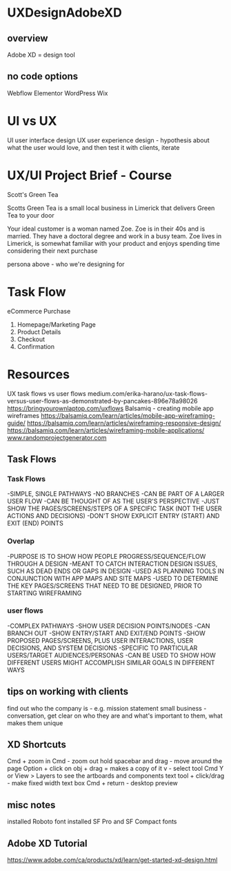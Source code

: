 # UXDesignAdobeXD

## overview
Adobe XD = design tool

## no code options
Webflow
Elementor
WordPress
Wix

# UI vs UX
UI user interface design
UX user experience design - hypothesis about what the user would love, and then test it with clients, iterate

#  UX/UI Project Brief - Course
Scott's Green Tea

Scotts Green Tea is a small local business in Limerick that delivers Green Tea to your door

Your ideal customer is a woman named Zoe. Zoe is in their 40s and is married. They have a 
doctoral degree and work in a busy team. Zoe lives in Limerick, is somewhat familiar with
your product and enjoys spending time considering their next purchase

persona above - who we're designing for

# Task Flow
eCommerce Purchase

1. Homepage/Marketing Page
2. Product Details
3. Checkout
4. Confirmation

# Resources
UX task flows vs user flows
medium.com/erika-harano/ux-task-flows-versus-user-flows-as-demonstrated-by-pancakes-896e78a98026
https://bringyourownlaptop.com/uxflows
Balsamiq - creating mobile app wireframes
https://balsamiq.com/learn/articles/mobile-app-wireframing-guide/
https://balsamiq.com/learn/articles/wireframing-responsive-design/
https://balsamiq.com/learn/articles/wireframing-mobile-applications/
www.randomprojectgenerator.com

## Task Flows

### Task Flows

-SIMPLE, SINGLE PATHWAYS
-NO BRANCHES
-CAN BE PART OF A LARGER USER FLOW
-CAN BE THOUGHT OF AS THE USER'S PERSPECTIVE
-JUST SHOW THE PAGES/SCREENS/STEPS OF A SPECIFIC TASK 
    (NOT THE USER ACTIONS AND DECISIONS)
-DON'T SHOW EXPLICIT ENTRY (START) AND EXIT (END) POINTS

### Overlap
-PURPOSE IS TO SHOW HOW PEOPLE PROGRESS/SEQUENCE/FLOW THROUGH A DESIGN
-MEANT TO CATCH INTERACTION DESIGN ISSUES, SUCH AS DEAD ENDS OR GAPS IN DESIGN
-USED AS PLANNING TOOLS IN CONJUNCTION WITH APP MAPS AND SITE MAPS
-USED TO DETERMINE THE KEY PAGES/SCREENS THAT NEED TO BE DESIGNED,
    PRIOR TO STARTING WIREFRAMING

### user flows
-COMPLEX PATHWAYS
-SHOW USER DECISION POINTS/NODES
-CAN BRANCH OUT
-SHOW ENTRY/START AND EXIT/END POINTS
-SHOW PROPOSED PAGES/SCREENS, PLUS USER INTERACTIONS, USER DECISIONS, AND SYSTEM DECISIONS
-SPECIFIC TO PARTICULAR USERS/TARGET AUDIENCES/PERSONAS
-CAN BE USED TO SHOW HOW DIFFERENT USERS MIGHT ACCOMPLISH SIMILAR GOALS IN DIFFERENT WAYS

## tips on working with clients
find out who the company is - e.g. mission statement
small business - conversation, get clear on who they are and what's important to them, what makes them unique

## XD Shortcuts
Cmd + zoom in
Cmd - zoom out
hold spacebar and drag - move around the page
Option + click on obj + drag = makes a copy of it 
v - select tool
Cmd Y or View > Layers to see the artboards and components
text tool + click/drag - make fixed width text box
Cmd + return - desktop preview

## misc notes
installed Roboto font
installed SF Pro and SF Compact fonts

## Adobe XD Tutorial
https://www.adobe.com/ca/products/xd/learn/get-started-xd-design.html
